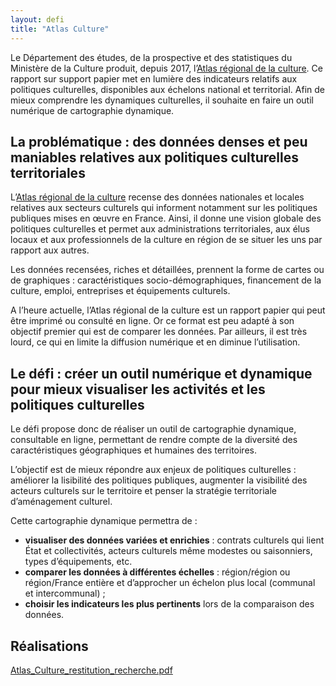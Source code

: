 ```yaml
---
layout: defi
title: "Atlas Culture"
---
```


Le Département des études, de la prospective et des statistiques du Ministère de la Culture produit, depuis 2017, l’[Atlas régional de la culture](https://www.culture.gouv.fr/Sites-thematiques/Etudes-et-statistiques/Publications/Collections-d-ouvrages/Atlas-regional-de-la-culture). Ce rapport sur support papier met en lumière des indicateurs relatifs aux  politiques culturelles, disponibles aux échelons national et territorial. Afin de mieux comprendre les dynamiques culturelles, il souhaite en faire un outil numérique de cartographie dynamique.

## La problématique : des données denses et peu maniables relatives aux  politiques culturelles territoriales 

L’[Atlas régional de la culture](https://www.culture.gouv.fr/Sites-thematiques/Etudes-et-statistiques/Publications/Collections-d-ouvrages/Atlas-regional-de-la-culture) recense des données nationales et locales relatives aux secteurs culturels qui informent notamment sur les politiques publiques mises en œuvre en France. Ainsi, il donne une vision globale des politiques culturelles et permet aux administrations territoriales, aux élus locaux et aux professionnels de la culture en région de se situer les uns par rapport aux autres. 

Les données recensées, riches et détaillées,  prennent la forme de cartes ou de graphiques : caractéristiques socio-démographiques, financement de la culture, emploi, entreprises et équipements culturels. 

A l’heure actuelle, l’Atlas régional de la culture est un rapport papier qui peut être imprimé ou consulté en ligne. Or ce format est peu adapté à son objectif premier qui est de comparer les données. Par ailleurs, il est très lourd, ce qui en limite la diffusion numérique et en diminue l’utilisation.

## Le défi : créer un outil numérique et dynamique pour mieux visualiser les activités et les politiques culturelles

Le défi propose donc de réaliser un outil de cartographie dynamique, consultable en ligne, permettant de rendre compte de la diversité des caractéristiques géographiques et humaines des territoires.

L’objectif est de mieux répondre aux enjeux de politiques culturelles : améliorer la lisibilité des politiques publiques, augmenter la visibilité des acteurs culturels sur le territoire et penser la stratégie territoriale d’aménagement culturel. 

Cette cartographie dynamique permettra de : 
- **visualiser des données variées et enrichies** : contrats culturels qui lient État et collectivités, acteurs culturels même modestes ou saisonniers, types d’équipements, etc.
- **comparer les données à différentes échelles** : région/région ou région/France entière et d’approcher un échelon plus local (communal et intercommunal) ;
- **choisir les indicateurs les plus pertinents** lors de la comparaison des données.

## Réalisations 

[Atlas_Culture_restitution_recherche.pdf](https://github.com/entrepreneur-interet-general/site-eig/files/6075007/Atlas_Culture_restitution_recherche.pdf)

